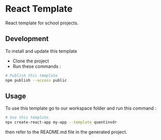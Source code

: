 # React Template

React template for school projects.

## Development

To install and update this template

- Clone the project
- Run these commands :

```bash
# Publish this template
npm publish --access public
```

## Usage

To use this template go to our workspace folder and run this command :

```bash
# Use this template
npx create-react-app my-app --template quentinvdr
```

then refer to the README.md file in the generated project.
